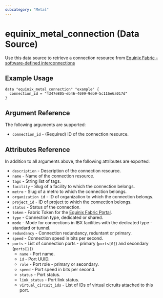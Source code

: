 ```yaml
---
subcategory: "Metal"
---
```


# equinix_metal_connection (Data Source)

Use this data source to retrieve a connection resource from [Equinix Fabric - software-defined interconnections](https://metal.equinix.com/developers/docs/networking/fabric/)

## Example Usage

```hcl
data "equinix_metal_connection" "example" {
  connection_id = "4347e805-eb46-4699-9eb9-5c116e6a017d"
}
```

## Argument Reference

The following arguments are supported:

* `connection_id` - (Required) ID of the connection resource.

## Attributes Reference

In addition to all arguments above, the following attributes are exported:

* `description` - Description of the connection resource.
* `name` - Name of the connection resource.
* `tags` - String list of tags.
* `facility` - Slug of a facility to which the connection belongs.
* `metro` - Slug of a metro to which the connection belongs.
* `organization_id` - ID of organization to which the connection belongs.
* `project_id` - ID of project to which the connection belongs.
* `status` - Status of the connection.
* `token` - Fabric Token for the [Equinix Fabric Portal](https://fabric.equinix.com/dashboard).
* `type` - Connection type, dedicated or shared.
* `mode` - Mode for connections in IBX facilities with the dedicated type - standard or tunnel.
* `redundancy` - Connection redundancy, reduntant or primary.
* `speed` - Connection speed in bits per second.
* `ports` - List of connection ports - primary (`ports[0]`) and secondary (`ports[1]`)
  * `name` - Port name.
  * `id` - Port UUID.
  * `role` - Port role - primary or secondary.
  * `speed` - Port speed in bits per second.
  * `status` - Port status.
  * `link_status` - Port link status.
  * `virtual_circuit_ids` - List of IDs of virtual cicruits attached to this port.
